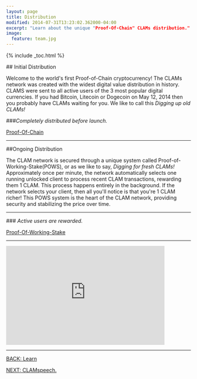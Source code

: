 ```yaml
---
layout: page
title: Distribution
modified: 2014-07-31T13:23:02.362000-04:00
excerpt: "Learn about the unique "Proof-Of-Chain" CLAMs distribution."
image:
  feature: team.jpg
---
```


{% include _toc.html %}

##<i class="fa fa-rocket fa-5x"></i> Initial Distribution

Welcome to the world's first Proof-of-Chain cryptocurrency! The CLAMs network was created with the widest digital value distribution in history. CLAMS were sent to all active users of the 3 most popular digital currencies. If you had Bitcoin, Litecoin or Dogecoin on May 12, 2014 then you probably have CLAMs waiting for you. We like to call this *Digging up old CLAMs!*


###*<i class="fa fa-check-square fa-2x"></i>Completely distributed before launch.*

<a markdown="0" href="{{ site.url }}/proof-of-chain" class="btn"><i class="fa fa-arrow-down "></i> Proof-Of-Chain</a>

---

##Ongoing Distribution

The CLAM network is secured through a unique system called Proof-of-Working-Stake(POWS), or as we like to say, *Digging for fresh CLAMs!* Approximately once per minute, the network automatically selects one running unlocked client to process recent CLAM transactions, rewarding them 1 CLAM. This process happens entirely in the background. If the network selects your client, then all you'll notice is that you're 1 CLAM richer! This POWS system is the heart of the CLAM network, providing security and stabilizing the price over time.

---

###*<i class="fa fa-check-square fa-2x"></i> Active users are rewarded.*

<a markdown="0" href="{{ site.url }}/proof-of-working-stake" class="btn"><i class="fa fa-arrow-down "></i> Proof-Of-Working-Stake</a>

---

<iframe class="youtube-player" type="text/html" width="432" height="270" style="max-width:100%;" src="http://www.youtube.com/embed/Z157sNseYJ0?wmode=opaque" frameborder="0" allowfullscreen="true"></iframe>

---

<div><a markdown="0" href="{{ site.url }}/learn" class="btn">BACK: Learn</a>

<a markdown="0" href="{{ site.url }}/learn/clamspeech" class="btn">NEXT: CLAMspeech.</a></div>